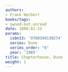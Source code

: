 ```yaml
---
authors:
- Frank Herbert
books/tags:
- owned-but-unread
date: 1800-01-23
params:
  isbn13: '9780399130274'
  series: Dune
  series_order: "6"
  year: '1985'
title: Chapterhouse, Dune
weight: 1
---
```



<!--more-->